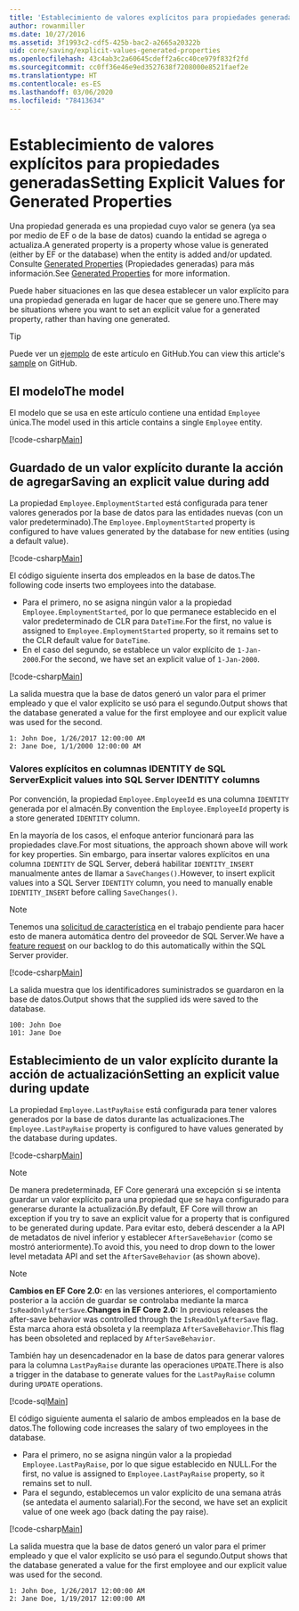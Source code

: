 ```yaml
---
title: 'Establecimiento de valores explícitos para propiedades generadas: EF Core'
author: rowanmiller
ms.date: 10/27/2016
ms.assetid: 3f1993c2-cdf5-425b-bac2-a2665a20322b
uid: core/saving/explicit-values-generated-properties
ms.openlocfilehash: 43c4ab3c2a60645cdeff2a6cc40ce979f832f2fd
ms.sourcegitcommit: cc0ff36e46e9ed3527638f7208000e8521faef2e
ms.translationtype: HT
ms.contentlocale: es-ES
ms.lasthandoff: 03/06/2020
ms.locfileid: "78413634"
---
```

# <a name="setting-explicit-values-for-generated-properties"></a><span data-ttu-id="16853-102">Establecimiento de valores explícitos para propiedades generadas</span><span class="sxs-lookup"><span data-stu-id="16853-102">Setting Explicit Values for Generated Properties</span></span>

<span data-ttu-id="16853-103">Una propiedad generada es una propiedad cuyo valor se genera (ya sea por medio de EF o de la base de datos) cuando la entidad se agrega o actualiza.</span><span class="sxs-lookup"><span data-stu-id="16853-103">A generated property is a property whose value is generated (either by EF or the database) when the entity is added and/or updated.</span></span> <span data-ttu-id="16853-104">Consulte [Generated Properties](../modeling/generated-properties.md) (Propiedades generadas) para más información.</span><span class="sxs-lookup"><span data-stu-id="16853-104">See [Generated Properties](../modeling/generated-properties.md) for more information.</span></span>

<span data-ttu-id="16853-105">Puede haber situaciones en las que desea establecer un valor explícito para una propiedad generada en lugar de hacer que se genere uno.</span><span class="sxs-lookup"><span data-stu-id="16853-105">There may be situations where you want to set an explicit value for a generated property, rather than having one generated.</span></span>

> [!TIP]  
> <span data-ttu-id="16853-106">Puede ver un [ejemplo](https://github.com/dotnet/EntityFramework.Docs/tree/master/samples/core/Saving/ExplicitValuesGenerateProperties/) de este artículo en GitHub.</span><span class="sxs-lookup"><span data-stu-id="16853-106">You can view this article's [sample](https://github.com/dotnet/EntityFramework.Docs/tree/master/samples/core/Saving/ExplicitValuesGenerateProperties/) on GitHub.</span></span>

## <a name="the-model"></a><span data-ttu-id="16853-107">El modelo</span><span class="sxs-lookup"><span data-stu-id="16853-107">The model</span></span>

<span data-ttu-id="16853-108">El modelo que se usa en este artículo contiene una entidad `Employee` única.</span><span class="sxs-lookup"><span data-stu-id="16853-108">The model used in this article contains a single `Employee` entity.</span></span>

[!code-csharp[Main](../../../samples/core/Saving/ExplicitValuesGenerateProperties/Employee.cs#Sample)]

## <a name="saving-an-explicit-value-during-add"></a><span data-ttu-id="16853-109">Guardado de un valor explícito durante la acción de agregar</span><span class="sxs-lookup"><span data-stu-id="16853-109">Saving an explicit value during add</span></span>

<span data-ttu-id="16853-110">La propiedad `Employee.EmploymentStarted` está configurada para tener valores generados por la base de datos para las entidades nuevas (con un valor predeterminado).</span><span class="sxs-lookup"><span data-stu-id="16853-110">The `Employee.EmploymentStarted` property is configured to have values generated by the database for new entities (using a default value).</span></span>

[!code-csharp[Main](../../../samples/core/Saving/ExplicitValuesGenerateProperties/EmployeeContext.cs#EmploymentStarted)]

<span data-ttu-id="16853-111">El código siguiente inserta dos empleados en la base de datos.</span><span class="sxs-lookup"><span data-stu-id="16853-111">The following code inserts two employees into the database.</span></span>

* <span data-ttu-id="16853-112">Para el primero, no se asigna ningún valor a la propiedad `Employee.EmploymentStarted`, por lo que permanece establecido en el valor predeterminado de CLR para `DateTime`.</span><span class="sxs-lookup"><span data-stu-id="16853-112">For the first, no value is assigned to `Employee.EmploymentStarted` property, so it remains set to the CLR default value for `DateTime`.</span></span>
* <span data-ttu-id="16853-113">En el caso del segundo, se establece un valor explícito de `1-Jan-2000`.</span><span class="sxs-lookup"><span data-stu-id="16853-113">For the second, we have set an explicit value of `1-Jan-2000`.</span></span>

[!code-csharp[Main](../../../samples/core/Saving/ExplicitValuesGenerateProperties/Sample.cs#EmploymentStarted)]

<span data-ttu-id="16853-114">La salida muestra que la base de datos generó un valor para el primer empleado y que el valor explícito se usó para el segundo.</span><span class="sxs-lookup"><span data-stu-id="16853-114">Output shows that the database generated a value for the first employee and our explicit value was used for the second.</span></span>

``` Console
1: John Doe, 1/26/2017 12:00:00 AM
2: Jane Doe, 1/1/2000 12:00:00 AM
```

### <a name="explicit-values-into-sql-server-identity-columns"></a><span data-ttu-id="16853-115">Valores explícitos en columnas IDENTITY de SQL Server</span><span class="sxs-lookup"><span data-stu-id="16853-115">Explicit values into SQL Server IDENTITY columns</span></span>

<span data-ttu-id="16853-116">Por convención, la propiedad `Employee.EmployeeId` es una columna `IDENTITY` generada por el almacén.</span><span class="sxs-lookup"><span data-stu-id="16853-116">By convention the `Employee.EmployeeId` property is a store generated `IDENTITY` column.</span></span>

<span data-ttu-id="16853-117">En la mayoría de los casos, el enfoque anterior funcionará para las propiedades clave.</span><span class="sxs-lookup"><span data-stu-id="16853-117">For most situations, the approach shown above will work for key properties.</span></span> <span data-ttu-id="16853-118">Sin embargo, para insertar valores explícitos en una columna `IDENTITY` de SQL Server, deberá habilitar `IDENTITY_INSERT` manualmente antes de llamar a `SaveChanges()`.</span><span class="sxs-lookup"><span data-stu-id="16853-118">However, to insert explicit values into a SQL Server `IDENTITY` column, you need to manually enable `IDENTITY_INSERT` before calling `SaveChanges()`.</span></span>

> [!NOTE]  
> <span data-ttu-id="16853-119">Tenemos una [solicitud de característica](https://github.com/aspnet/EntityFramework/issues/703) en el trabajo pendiente para hacer esto de manera automática dentro del proveedor de SQL Server.</span><span class="sxs-lookup"><span data-stu-id="16853-119">We have a [feature request](https://github.com/aspnet/EntityFramework/issues/703) on our backlog to do this automatically within the SQL Server provider.</span></span>

[!code-csharp[Main](../../../samples/core/Saving/ExplicitValuesGenerateProperties/Sample.cs#EmployeeId)]

<span data-ttu-id="16853-120">La salida muestra que los identificadores suministrados se guardaron en la base de datos.</span><span class="sxs-lookup"><span data-stu-id="16853-120">Output shows that the supplied ids were saved to the database.</span></span>

``` Console
100: John Doe
101: Jane Doe
```

## <a name="setting-an-explicit-value-during-update"></a><span data-ttu-id="16853-121">Establecimiento de un valor explícito durante la acción de actualización</span><span class="sxs-lookup"><span data-stu-id="16853-121">Setting an explicit value during update</span></span>

<span data-ttu-id="16853-122">La propiedad `Employee.LastPayRaise` está configurada para tener valores generados por la base de datos durante las actualizaciones.</span><span class="sxs-lookup"><span data-stu-id="16853-122">The `Employee.LastPayRaise` property is configured to have values generated by the database during updates.</span></span>

[!code-csharp[Main](../../../samples/core/Saving/ExplicitValuesGenerateProperties/EmployeeContext.cs#LastPayRaise)]

> [!NOTE]  
> <span data-ttu-id="16853-123">De manera predeterminada, EF Core generará una excepción si se intenta guardar un valor explícito para una propiedad que se haya configurado para generarse durante la actualización.</span><span class="sxs-lookup"><span data-stu-id="16853-123">By default, EF Core will throw an exception if you try to save an explicit value for a property that is configured to be generated during update.</span></span> <span data-ttu-id="16853-124">Para evitar esto, deberá descender a la API de metadatos de nivel inferior y establecer `AfterSaveBehavior` (como se mostró anteriormente).</span><span class="sxs-lookup"><span data-stu-id="16853-124">To avoid this, you need to drop down to the lower level metadata API and set the `AfterSaveBehavior` (as shown above).</span></span>

> [!NOTE]  
> <span data-ttu-id="16853-125">**Cambios en EF Core 2.0:** en las versiones anteriores, el comportamiento posterior a la acción de guardar se controlaba mediante la marca `IsReadOnlyAfterSave`.</span><span class="sxs-lookup"><span data-stu-id="16853-125">**Changes in EF Core 2.0:** In previous releases the after-save behavior was controlled through the `IsReadOnlyAfterSave` flag.</span></span> <span data-ttu-id="16853-126">Esta marca ahora está obsoleta y la reemplaza `AfterSaveBehavior`.</span><span class="sxs-lookup"><span data-stu-id="16853-126">This flag has been obsoleted and replaced by `AfterSaveBehavior`.</span></span>

<span data-ttu-id="16853-127">También hay un desencadenador en la base de datos para generar valores para la columna `LastPayRaise` durante las operaciones `UPDATE`.</span><span class="sxs-lookup"><span data-stu-id="16853-127">There is also a trigger in the database to generate values for the `LastPayRaise` column during `UPDATE` operations.</span></span>

[!code-sql[Main](../../../samples/core/Saving/ExplicitValuesGenerateProperties/employee_UPDATE.sql)]

<span data-ttu-id="16853-128">El código siguiente aumenta el salario de ambos empleados en la base de datos.</span><span class="sxs-lookup"><span data-stu-id="16853-128">The following code increases the salary of two employees in the database.</span></span>

* <span data-ttu-id="16853-129">Para el primero, no se asigna ningún valor a la propiedad `Employee.LastPayRaise`, por lo que sigue establecido en NULL.</span><span class="sxs-lookup"><span data-stu-id="16853-129">For the first, no value is assigned to `Employee.LastPayRaise` property, so it remains set to null.</span></span>
* <span data-ttu-id="16853-130">Para el segundo, establecemos un valor explícito de una semana atrás (se antedata el aumento salarial).</span><span class="sxs-lookup"><span data-stu-id="16853-130">For the second, we have set an explicit value of one week ago (back dating the pay raise).</span></span>

[!code-csharp[Main](../../../samples/core/Saving/ExplicitValuesGenerateProperties/Sample.cs#LastPayRaise)]

<span data-ttu-id="16853-131">La salida muestra que la base de datos generó un valor para el primer empleado y que el valor explícito se usó para el segundo.</span><span class="sxs-lookup"><span data-stu-id="16853-131">Output shows that the database generated a value for the first employee and our explicit value was used for the second.</span></span>

``` Console
1: John Doe, 1/26/2017 12:00:00 AM
2: Jane Doe, 1/19/2017 12:00:00 AM
```
